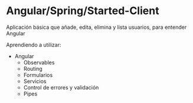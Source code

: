 # Angular/Spring/Started-Client
 Aplicación básica que añade, edita, elimina y lista usuarios, para entender Angular
 
 Aprendiendo a utilizar:
- Angular
  - Observables
  - Routing
  - Formularios
  - Servicios
  - Control de errores y validación
  - Pipes

